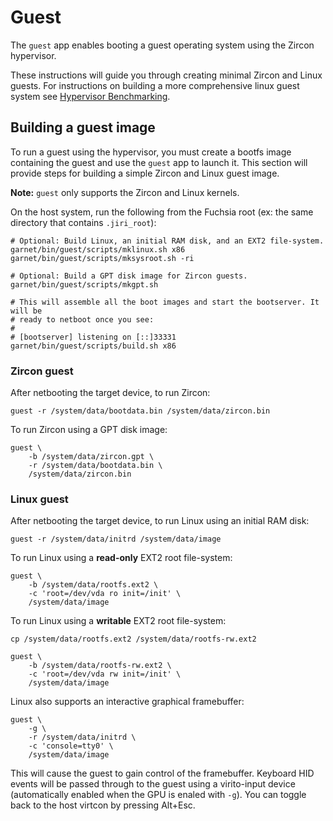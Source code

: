 # Guest

The `guest` app enables booting a guest operating system using the Zircon
hypervisor.

These instructions will guide you through creating minimal Zircon and Linux
guests. For instructions on building a more comprehensive linux guest system
see [Hypervisor Benchmarking](docs/benchmarking.md).

## Building a guest image

To run a guest using the hypervisor, you must create a bootfs image containing
the guest and use the `guest` app to launch it. This section will provide steps
for building a simple Zircon and Linux guest image.

**Note:** `guest` only supports the Zircon and Linux kernels.

On the host system, run the following from the Fuchsia root (ex: the same
directory that contains `.jiri_root`):
```
# Optional: Build Linux, an initial RAM disk, and an EXT2 file-system.
garnet/bin/guest/scripts/mklinux.sh x86
garnet/bin/guest/scripts/mksysroot.sh -ri

# Optional: Build a GPT disk image for Zircon guests.
garnet/bin/guest/scripts/mkgpt.sh

# This will assemble all the boot images and start the bootserver. It will be
# ready to netboot once you see:
#
# [bootserver] listening on [::]33331
garnet/bin/guest/scripts/build.sh x86
```

### Zircon guest

After netbooting the target device, to run Zircon:
```
guest -r /system/data/bootdata.bin /system/data/zircon.bin
```

To run Zircon using a GPT disk image:
```
guest \
    -b /system/data/zircon.gpt \
    -r /system/data/bootdata.bin \
    /system/data/zircon.bin
```

### Linux guest

After netbooting the target device, to run Linux using an initial RAM disk:
```
guest -r /system/data/initrd /system/data/image
```

To run Linux using a **read-only** EXT2 root file-system:
```
guest \
    -b /system/data/rootfs.ext2 \
    -c 'root=/dev/vda ro init=/init' \
    /system/data/image
```

To run Linux using a **writable** EXT2 root file-system:
```
cp /system/data/rootfs.ext2 /system/data/rootfs-rw.ext2

guest \
    -b /system/data/rootfs-rw.ext2 \
    -c 'root=/dev/vda rw init=/init' \
    /system/data/image
```

Linux also supports an interactive graphical framebuffer:

```
guest \
    -g \
    -r /system/data/initrd \
    -c 'console=tty0' \
    /system/data/image
```

This will cause the guest to gain control of the framebuffer. Keyboard HID
events will be passed through to the guest using a virito-input device
(automatically enabled when the GPU is enaled with `-g`). You can
toggle back to the host virtcon by pressing Alt+Esc.
